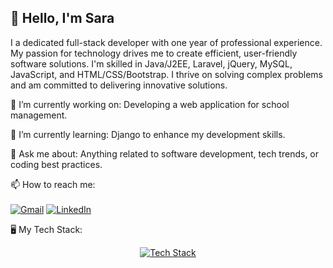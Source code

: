 <html>
<head>

</head>
<body>
<h2 style={
   font-family: cursive;color:black}>👋 Hello, I'm Sara</h2>

I a dedicated full-stack developer with one year of professional experience. My passion for technology drives me to create efficient, user-friendly software solutions. I'm skilled in Java/J2EE, Laravel, jQuery, MySQL, JavaScript, and HTML/CSS/Bootstrap. I thrive on solving complex problems and am committed to delivering innovative solutions.






🔭 I’m currently working on: Developing a web application for school management.

🌱 I’m currently learning: Django to enhance my development skills.

💬 Ask me about: Anything related to software development, tech trends, or coding best practices.

📫 How to reach me: 
<br>
<br>
[![Gmail](https://img.shields.io/badge/Gmail-D14836?style=for-the-badge&logo=gmail&logoColor=white)](mailto:sekkoutesara@gmail.com) [![LinkedIn](https://img.shields.io/badge/LinkedIn-0077B5?style=for-the-badge&logo=linkedin&logoColor=white)](https://www.linkedin.com/in/sara-sekkoute-2b41b1230/)




🖥 My Tech Stack:

<p align="center">
  <a href="https://skillicons.dev">
    <img src="https://skillicons.dev/icons?i=java,spring,angular,react,cs,python,docker,git,mysql,sqlserver" alt="Tech Stack"/>
  </a>
</p>


